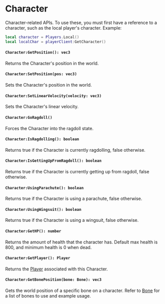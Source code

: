 # Character

Character-related APIs. To use these, you must first have a reference to a character, such as the local player's character. Example:

```lua
local character = Players.Local()
local localChar = playerClient:GetCharacter()
```

#### `Character:GetPosition(): vec3`

Returns the Character's position in the world.


#### `Character:SetPosition(pos: vec3)`

Sets the Character's position in the world.


#### `Character:SetLinearVelocity(velocity: vec3)`

Sets the Character's linear velocity.


#### `Character:GoRagdoll()`

Forces the Character into the ragdoll state.

#### `Character:IsRagdolling(): boolean`

Returns true if the Character is currently ragdolling, false otherwise.

#### `Character:IsGettingUpFromRagdoll(): boolean`

Returns true if the Character is currently getting up from ragdoll, false otherwise.


#### `Character:UsingParachute(): boolean`

Returns true if the Character is using a parachute, false otherwise.


#### `Character:UsingWingsuit(): boolean`

Returns true if the Character is using a wingsuit, false otherwise.


#### `Character:GetHP(): number`

Returns the amount of health that the character has. Default max health is 800, and minimum health is 0 when dead.


#### `Character:GetPlayer(): Player`

Returns the [Player](/client-api/player) associated with this Character.


#### `Character:GetBonePosition(bone: Bone): vec3`

Gets the world position of a specific bone on a character. Refer to [Bone](/client-api/bone) for a list of bones to use and example usage.

